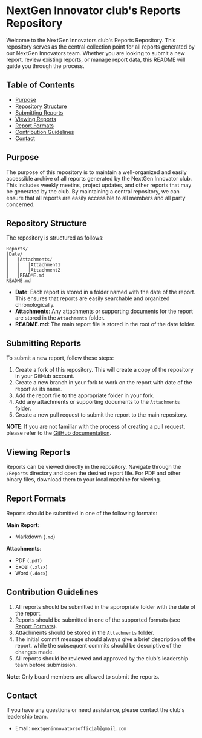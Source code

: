 # NextGen Innovator club's Reports Repository

Welcome to the NextGen Innovators club's Reports Repository. This repository serves as the central collection point for all reports generated by our NextGen Innovators team. Whether you are looking to submit a new report, review existing reports, or manage report data, this README will guide you through the process.

## Table of Contents

- [Purpose](#purpose)
- [Repository Structure](#repository-structure)
- [Submitting Reports](#submitting-reports)
- [Viewing Reports](#viewing-reports)
- [Report Formats](#report-formats)
- [Contribution Guidelines](#contribution-guidelines)
- [Contact](#contact)

## Purpose

The purpose of this repository is to maintain a well-organized and easily accessible archive of all reports generated by the NextGen Innovator club. This includes weekly meetins, project updates, and other reports that may be generated by the club. By maintaining a central repository, we can ensure that all reports are easily accessible to all members and all party concerned.

## Repository Structure

The repository is structured as follows:

```
Reports/
│Date/
│   |Attachments/
│   │   │Attachment1
│   │   │Attachment2
│   │README.md
README.md
```

- **Date**: Each report is stored in a folder named with the date of the report. This ensures that reports are easily searchable and organized chronologically.
- **Attachments**: Any attachments or supporting documents for the report are stored in the `Attachments` folder.
- **README.md**: The main report file is stored in the root of the date folder.

## Submitting Reports

To submit a new report, follow these steps:

1. Create a fork of this repository. This will create a copy of the repository in your GitHub account.
2. Create a new branch in your fork to work on the report with date of the report as its name.
3. Add the report file to the appropriate folder in your fork.
4. Add any attachments or supporting documents to the `Attachments` folder.
5. Create a new pull request to submit the report to the main repository.

**NOTE**: If you are not familiar with the process of creating a pull request, please refer to the [GitHub documentation](https://docs.github.com/en/github/collaborating-with-issues-and-pull-requests/creating-a-pull-request).

## Viewing Reports

Reports can be viewed directly in the repository. Navigate through the `/Reports` directory and open the desired report file. For PDF and other binary files, download them to your local machine for viewing.

## Report Formats
Reports should be submitted in one of the following formats:

**Main Report**:
- Markdown (`.md`)

**Attachments**:
- PDF (`.pdf`)
- Excel (`.xlsx`)
- Word (`.docx`)



## Contribution Guidelines

1. All reports should be submitted in the appropriate folder with the date of the report.
2. Reports should be submitted in one of the supported formats (see [Report Formats](#report-formats)).
3. Attachments should be stored in the `Attachments` folder.
4. The initial commit message should always give a brief description of the report. while the subsequent commits should be descriptive of the changes made. 
5. All reports should be reviewed and approved by the club's leadership team before submission.

**Note**: Only board members are allowed to submit the reports.

## Contact

If you have any questions or need assistance, please contact the club's leadership team.

- Email: `nextgeninnovatorsofficial@gmail.com`

